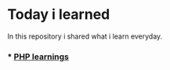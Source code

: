 # Today i learned

In this repository i shared what i learn everyday.

### \* [PHP learnings](https://github.com/leonardo-cabral67/today_i_learned/blob/main/php/php.md)
